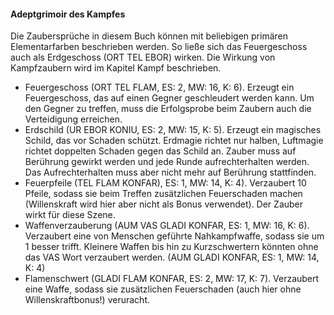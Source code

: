 #### Adeptgrimoir des Kampfes

Die Zaubersprüche in diesem Buch können mit beliebigen primären Elementarfarben beschrieben werden. So ließe sich das
Feuergeschoss auch als Erdgeschoss (ORT TEL EBOR) wirken. Die Wirkung von Kampfzaubern wird im Kapitel Kampf beschrieben.

* Feuergeschoss (ORT TEL FLAM, ES: 2, MW: 16, K: 6). Erzeugt ein Feuergeschoss, das auf einen Gegner geschleudert
werden kann. Um den Gegner zu treffen, muss die Erfolgsprobe beim Zaubern auch die Verteidigung erreichen.
* Erdschild (UR EBOR KONIU, ES: 2, MW: 15, K: 5). Erzeugt ein magisches Schild, das vor Schaden schützt. Erdmagie
richtet nur halben, Luftmagie richtet doppelten Schaden gegen das Schild an. Zauber muss auf Berührung gewirkt werden
und jede Runde aufrechterhalten werden. Das Aufrechterhalten muss aber nicht mehr auf Berührung stattfinden.
* Feuerpfeile (TEL FLAM KONFAR), ES: 1, MW: 14, K: 4). Verzaubert 10 Pfeile, sodass sie beim Treffen zusätzlichen
Feuerschaden machen (Willenskraft wird hier aber nicht als Bonus verwendet). Der Zauber wirkt für diese Szene.
* Waffenverzauberung (AUM VAS GLADI KONFAR, ES: 1, MW: 16, K: 6). Verzaubert eine von Menschen geführte Nahkampfwaffe,
sodass sie um 1 besser trifft. Kleinere Waffen bis hin zu Kurzschwertern könnten ohne das VAS Wort verzaubert werden.
(AUM GLADI KONFAR, ES: 1, MW: 14, K: 4)
* Flamenschwert (GLADI FLAM KONFAR, ES: 2, MW: 17, K: 7). Verzaubert eine Waffe, sodass  sie zusätzlichen
Feuerschaden (auch hier ohne Willenskraftbonus!) veruracht.
